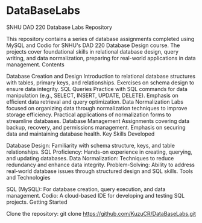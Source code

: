 # DataBaseLabs
SNHU DAD 220 Database Labs Repository

This repository contains a series of database assignments completed using MySQL and Codio for SNHU's DAD 220 Database Design course. The projects cover foundational skills in relational database design, query writing, and data normalization, preparing for real-world applications in data management.
Contents

Database Creation and Design
Introduction to relational database structures with tables, primary keys, and relationships.
Exercises on schema design to ensure data integrity.
SQL Queries
Practice with SQL commands for data manipulation (e.g., SELECT, INSERT, UPDATE, DELETE).
Emphasis on efficient data retrieval and query optimization.
Data Normalization
Labs focused on organizing data through normalization techniques to improve storage efficiency.
Practical applications of normalization forms to streamline databases.
Database Management
Assignments covering data backup, recovery, and permissions management.
Emphasis on securing data and maintaining database health.
Key Skills Developed

Database Design: Familiarity with schema structure, keys, and table relationships.
SQL Proficiency: Hands-on experience in creating, querying, and updating databases.
Data Normalization: Techniques to reduce redundancy and enhance data integrity.
Problem-Solving: Ability to address real-world database issues through structured design and SQL skills.
Tools and Technologies

SQL (MySQL): For database creation, query execution, and data management.
Codio: A cloud-based IDE for developing and testing SQL projects.
Getting Started

Clone the repository:
git clone https://github.com/KuzuCR/DataBaseLabs.git


